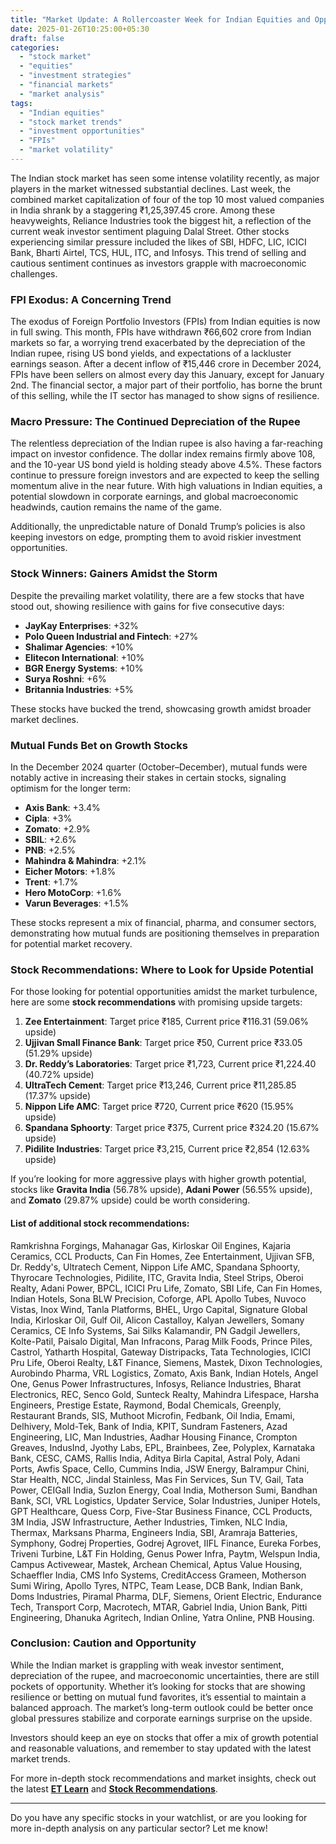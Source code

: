 ```yaml
---
title: "Market Update: A Rollercoaster Week for Indian Equities and Opportunities Ahead"
date: 2025-01-26T10:25:00+05:30
draft: false
categories:
  - "stock market"
  - "equities"
  - "investment strategies"
  - "financial markets"
  - "market analysis"
tags:
  - "Indian equities"
  - "stock market trends"
  - "investment opportunities"
  - "FPIs"
  - "market volatility"
---
```


The Indian stock market has seen some intense volatility recently, as major players in the market witnessed substantial declines. Last week, the combined market capitalization of four of the top 10 most valued companies in India shrank by a staggering ₹1,25,397.45 crore. Among these heavyweights, Reliance Industries took the biggest hit, a reflection of the current weak investor sentiment plaguing Dalal Street. Other stocks experiencing similar pressure included the likes of SBI, HDFC, LIC, ICICI Bank, Bharti Airtel, TCS, HUL, ITC, and Infosys. This trend of selling and cautious sentiment continues as investors grapple with macroeconomic challenges.

### FPI Exodus: A Concerning Trend

The exodus of Foreign Portfolio Investors (FPIs) from Indian equities is now in full swing. This month, FPIs have withdrawn ₹66,602 crore from Indian markets so far, a worrying trend exacerbated by the depreciation of the Indian rupee, rising US bond yields, and expectations of a lackluster earnings season. After a decent inflow of ₹15,446 crore in December 2024, FPIs have been sellers on almost every day this January, except for January 2nd. The financial sector, a major part of their portfolio, has borne the brunt of this selling, while the IT sector has managed to show signs of resilience.

### Macro Pressure: The Continued Depreciation of the Rupee

The relentless depreciation of the Indian rupee is also having a far-reaching impact on investor confidence. The dollar index remains firmly above 108, and the 10-year US bond yield is holding steady above 4.5%. These factors continue to pressure foreign investors and are expected to keep the selling momentum alive in the near future. With high valuations in Indian equities, a potential slowdown in corporate earnings, and global macroeconomic headwinds, caution remains the name of the game.

Additionally, the unpredictable nature of Donald Trump’s policies is also keeping investors on edge, prompting them to avoid riskier investment opportunities.

### Stock Winners: Gainers Amidst the Storm

Despite the prevailing market volatility, there are a few stocks that have stood out, showing resilience with gains for five consecutive days:

- **JayKay Enterprises**: +32%
- **Polo Queen Industrial and Fintech**: +27%
- **Shalimar Agencies**: +10%
- **Elitecon International**: +10%
- **BGR Energy Systems**: +10%
- **Surya Roshni**: +6%
- **Britannia Industries**: +5%

These stocks have bucked the trend, showcasing growth amidst broader market declines.

### Mutual Funds Bet on Growth Stocks

In the December 2024 quarter (October–December), mutual funds were notably active in increasing their stakes in certain stocks, signaling optimism for the longer term:

- **Axis Bank**: +3.4%
- **Cipla**: +3%
- **Zomato**: +2.9%
- **SBIL**: +2.6%
- **PNB**: +2.5%
- **Mahindra & Mahindra**: +2.1%
- **Eicher Motors**: +1.8%
- **Trent**: +1.7%
- **Hero MotoCorp**: +1.6%
- **Varun Beverages**: +1.5%

These stocks represent a mix of financial, pharma, and consumer sectors, demonstrating how mutual funds are positioning themselves in preparation for potential market recovery.

### Stock Recommendations: Where to Look for Upside Potential

For those looking for potential opportunities amidst the market turbulence, here are some **stock recommendations** with promising upside targets:

1. **Zee Entertainment**: Target price ₹185, Current price ₹116.31 (59.06% upside)
2. **Ujjivan Small Finance Bank**: Target price ₹50, Current price ₹33.05 (51.29% upside)
3. **Dr. Reddy’s Laboratories**: Target price ₹1,723, Current price ₹1,224.40 (40.72% upside)
4. **UltraTech Cement**: Target price ₹13,246, Current price ₹11,285.85 (17.37% upside)
5. **Nippon Life AMC**: Target price ₹720, Current price ₹620 (15.95% upside)
6. **Spandana Sphoorty**: Target price ₹375, Current price ₹324.20 (15.67% upside)
7. **Pidilite Industries**: Target price ₹3,215, Current price ₹2,854 (12.63% upside)

If you’re looking for more aggressive plays with higher growth potential, stocks like **Gravita India** (56.78% upside), **Adani Power** (56.55% upside), and **Zomato** (29.87% upside) could be worth considering.

#### List of additional stock recommendations:

Ramkrishna Forgings, Mahanagar Gas, Kirloskar Oil Engines, Kajaria Ceramics, CCL Products, Can Fin Homes, Zee Entertainment, Ujjivan SFB, Dr. Reddy's, Ultratech Cement, Nippon Life AMC, Spandana Sphoorty, Thyrocare Technologies, Pidilite, ITC, Gravita India, Steel Strips, Oberoi Realty, Adani Power, BPCL, ICICI Pru Life, Zomato, SBI Life, Can Fin Homes, Indian Hotels, Sona BLW Precision, Coforge, APL Apollo Tubes, Nuvoco Vistas, Inox Wind, Tanla Platforms, BHEL, Urgo Capital, Signature Global India, Kirloskar Oil, Gulf Oil, Alicon Castalloy, Kalyan Jewellers, Somany Ceramics, CE Info Systems, Sai Silks Kalamandir, PN Gadgil Jewellers, Kolte-Patil, Paisalo Digital, Man Infracons, Parag Milk Foods, Prince Piles, Castrol, Yatharth Hospital, Gateway Distripacks, Tata Technologies, ICICI Pru Life, Oberoi Realty, L&T Finance, Siemens, Mastek, Dixon Technologies, Aurobindo Pharma, VRL Logistics, Zomato, Axis Bank, Indian Hotels, Angel One, Genus Power Infrastructures, Infosys, Reliance Industries, Bharat Electronics, REC, Senco Gold, Sunteck Realty, Mahindra Lifespace, Harsha Engineers, Prestige Estate, Raymond, Bodal Chemicals, Greenply, Restaurant Brands, SIS, Muthoot Microfin, Fedbank, Oil India, Emami, Delhivery, Mold-Tek, Bank of India, KPIT, Sundram Fasteners, Azad Engineering, LIC, Man Industries, Aadhar Housing Finance, Crompton Greaves, IndusInd, Jyothy Labs, EPL, Brainbees, Zee, Polyplex, Karnataka Bank, CESC, CAMS, Rallis India, Aditya Birla Capital, Astral Poly, Adani Ports, Awfis Space, Cello, Cummins India, JSW Energy, Balrampur Chini, Star Health, NCC, Jindal Stainless, Mas Fin Services, Sun TV, Gail, Tata Power, CEIGall India, Suzlon Energy, Coal India, Motherson Sumi, Bandhan Bank, SCI, VRL Logistics, Updater Service, Solar Industries, Juniper Hotels, GPT Healthcare, Quess Corp, Five-Star Business Finance, CCL Products, 3M India, JSW Infrastructure, Aether Industries, Timken, NLC India, Thermax, Marksans Pharma, Engineers India, SBI, Aramraja Batteries, Symphony, Godrej Properties, Godrej Agrovet, IIFL Finance, Eureka Forbes, Triveni Turbine, L&T Fin Holding, Genus Power Infra, Paytm, Welspun India, Campus Activewear, Mastek, Archean Chemical, Aptus Value Housing, Schaeffler India, CMS Info Systems, CreditAccess Grameen, Motherson Sumi Wiring, Apollo Tyres, NTPC, Team Lease, DCB Bank, Indian Bank, Doms Industries, Piramal Pharma, DLF, Siemens, Orient Electric, Endurance Tech, Transport Corp, Macrotech, MTAR, Gabriel India, Union Bank, Pitti Engineering, Dhanuka Agritech, Indian Online, Yatra Online, PNB Housing.

### Conclusion: Caution and Opportunity

While the Indian market is grappling with weak investor sentiment, depreciation of the rupee, and macroeconomic uncertainties, there are still pockets of opportunity. Whether it’s looking for stocks that are showing resilience or betting on mutual fund favorites, it’s essential to maintain a balanced approach. The market’s long-term outlook could be better once global pressures stabilize and corporate earnings surprise on the upside.

Investors should keep an eye on stocks that offer a mix of growth potential and reasonable valuations, and remember to stay updated with the latest market trends.

For more in-depth stock recommendations and market insights, check out the latest **[ET Learn](https://economictimes.indiatimes.com/markets/etlearn)** and **[Stock Recommendations](https://economictimes.indiatimes.com/markets/stock-recos/overview)**.

---

Do you have any specific stocks in your watchlist, or are you looking for more in-depth analysis on any particular sector? Let me know!
